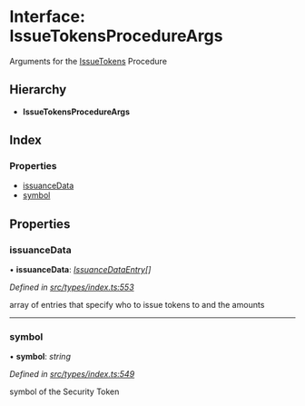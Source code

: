 # Interface: IssueTokensProcedureArgs

Arguments for the [IssueTokens](../enums/_types_index_.proceduretype.md#issuetokens) Procedure

## Hierarchy

* **IssueTokensProcedureArgs**

## Index

### Properties

* [issuanceData](_types_index_.issuetokensprocedureargs.md#issuancedata)
* [symbol](_types_index_.issuetokensprocedureargs.md#symbol)

## Properties

###  issuanceData

• **issuanceData**: *[IssuanceDataEntry](_types_index_.issuancedataentry.md)[]*

*Defined in [src/types/index.ts:553](https://github.com/PolymathNetwork/polymath-sdk/blob/fb8c7c9/src/types/index.ts#L553)*

array of entries that specify who to issue tokens to and the amounts

___

###  symbol

• **symbol**: *string*

*Defined in [src/types/index.ts:549](https://github.com/PolymathNetwork/polymath-sdk/blob/fb8c7c9/src/types/index.ts#L549)*

symbol of the Security Token
